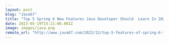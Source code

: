 ```yaml
---
layout: post
blog: "Java67"
title: "Top 5 Spring 6 New Features Java Developer Should  Learn In 2023"
date: 2023-05-19T15:21:00.001Z
image: images/java.png
remote_url: "http://www.java67.com/2022/12/top-5-features-of-spring-6-to-learn-in.html"
---
```

